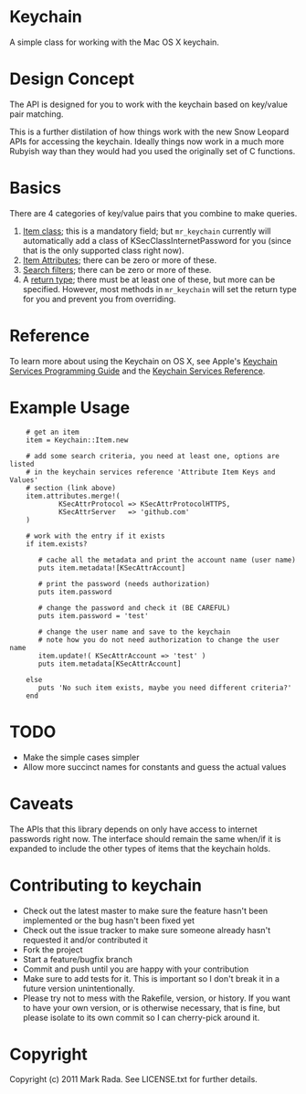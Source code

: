 Keychain
========

A simple class for working with the Mac OS X keychain.

Design Concept
==============

The API is designed for you to work with the keychain based on
key/value pair matching.

This is a further distilation of how things work with the new Snow
Leopard APIs for accessing the keychain. Ideally things now work in a
much more Rubyish way than they would had you used the originally set
of C functions.

Basics
======

There are 4 categories of key/value pairs that you combine to make
queries.

1. [Item class](http://developer.apple.com/library/mac/#documentation/Security/Reference/keychainservices/Reference/reference.html%23//apple_ref/doc/constant_group/Item_Class_Value_Constants);
this is a mandatory field; but `mr_keychain` currently will
automatically add a class of KSecClassInternetPassword for you (since
that is the only supported class right now).
2. [Item Attributes](http://developer.apple.com/library/mac/#documentation/Security/Reference/keychainservices/Reference/reference.html%23//apple_ref/doc/uid/TP30000898-CH4g-SW5);
there can be zero or more of these.
3. [Search filters](http://developer.apple.com/library/mac/#documentation/Security/Reference/keychainservices/Reference/reference.html%23//apple_ref/doc/uid/TP30000898-CH4g-SW1);
there can be zero or more of these.
4. A
[return type](http://developer.apple.com/library/mac/#documentation/Security/Reference/keychainservices/Reference/reference.html%23//apple_ref/doc/uid/TP30000898-CH4g-SW6);
there must be at least one of these, but more can be
specified. However, most methods in `mr_keychain` will set the return
type for you and prevent you from overriding.

Reference
=========

To learn more about using the Keychain on OS X, see Apple's [Keychain Services Programming Guide](http://developer.apple.com/library/ios/#documentation/Security/Conceptual/keychainServConcepts/01introduction/introduction.html) and the [Keychain Services Reference](http://developer.apple.com/library/mac/#documentation/Security/Reference/keychainservices/Reference/reference.html).

Example Usage
=============

        # get an item
        item = Keychain::Item.new

        # add some search criteria, you need at least one, options are listed
        # in the keychain services reference 'Attribute Item Keys and Values'
        # section (link above)
        item.attributes.merge!(
                KSecAttrProtocol => KSecAttrProtocolHTTPS,
                KSecAttrServer   => 'github.com'
        )

        # work with the entry if it exists
        if item.exists?

           # cache all the metadata and print the account name (user name)
           puts item.metadata![KSecAttrAccount]

           # print the password (needs authorization)
           puts item.password

           # change the password and check it (BE CAREFUL)
           puts item.password = 'test'

           # change the user name and save to the keychain
           # note how you do not need authorization to change the user name
           item.update!( KSecAttrAccount => 'test' )
           puts item.metadata[KSecAttrAccount]

        else
           puts 'No such item exists, maybe you need different criteria?'
        end

TODO
====

- Make the simple cases simpler
- Allow more succinct names for constants and guess the actual values

Caveats
=======

The APIs that this library depends on only have access to internet
passwords right now. The interface should remain the same when/if it
is expanded to include the other types of items that the keychain holds.

Contributing to keychain
========================

* Check out the latest master to make sure the feature hasn't been implemented or the bug hasn't been fixed yet
* Check out the issue tracker to make sure someone already hasn't requested it and/or contributed it
* Fork the project
* Start a feature/bugfix branch
* Commit and push until you are happy with your contribution
* Make sure to add tests for it. This is important so I don't break it in a future version unintentionally.
* Please try not to mess with the Rakefile, version, or history. If you want to have your own version, or is otherwise necessary, that is fine, but please isolate to its own commit so I can cherry-pick around it.

Copyright
=========

Copyright (c) 2011 Mark Rada. See LICENSE.txt for
further details.

